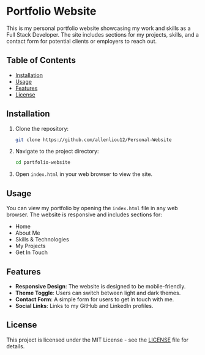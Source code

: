 # Portfolio Website

This is my personal portfolio website showcasing my work and skills as a Full Stack Developer. The site includes sections for my projects, skills, and a contact form for potential clients or employers to reach out.

## Table of Contents

- [Installation](#installation)
- [Usage](#usage)
- [Features](#features)
- [License](#license)

## Installation

1. Clone the repository:
   ```bash
   git clone https://github.com/allenliou12/Personal-Website
   ```
2. Navigate to the project directory:
   ```bash
   cd portfolio-website
   ```
3. Open `index.html` in your web browser to view the site.

## Usage

You can view my portfolio by opening the `index.html` file in any web browser. The website is responsive and includes sections for:

- Home
- About Me
- Skills & Technologies
- My Projects
- Get In Touch

## Features

- **Responsive Design**: The website is designed to be mobile-friendly.
- **Theme Toggle**: Users can switch between light and dark themes.
- **Contact Form**: A simple form for users to get in touch with me.
- **Social Links**: Links to my GitHub and LinkedIn profiles.

## License

This project is licensed under the MIT License - see the [LICENSE](LICENSE) file for details.
